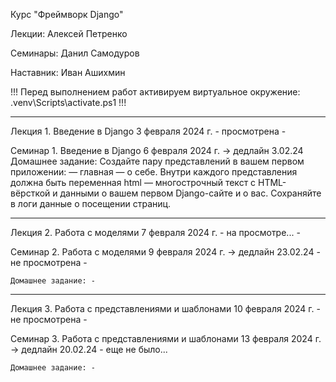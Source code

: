 Курс "Фреймворк Django"

Лекции: Алексей Петренко

Семинары: Данил Самодуров

Наставник: Иван Ашихмин

!!!
Перед выполнением работ активируем виртуальное окружение: .venv\Scripts\activate.ps1
!!!

----------------------
Лекция 1. Введение в Django
3 февраля 2024 г.
    - просмотрена -

Семинар 1. Введение в Django
6 февраля 2024 г. -> дедлайн 3.02.24
    Домашнее задание:
    Создайте пару представлений в вашем первом приложении:
    — главная
    — о себе.
    Внутри каждого представления должна быть переменная html — многострочный текст с HTML-вёрсткой и данными о вашем первом Django-сайте и о вас.
    Сохраняйте в логи данные о посещении страниц.

----------------------
Лекция 2. Работа с моделями
7 февраля 2024 г.
    - на просмотре... -

Семинар 2. Работа с моделями
9 февраля 2024 г. -> дедлайн 23.02.24
    - не просмотрена -

    Домашнее задание: -

----------------------
Лекция 3. Работа с представлениями и шаблонами
10 февраля 2024 г.
    - не просмотрена -

Семинар 3. Работа с представлениями и шаблонами
13 февраля 2024 г. -> дедлайн 20.02.24
    - еще не было...

    Домашнее задание: -